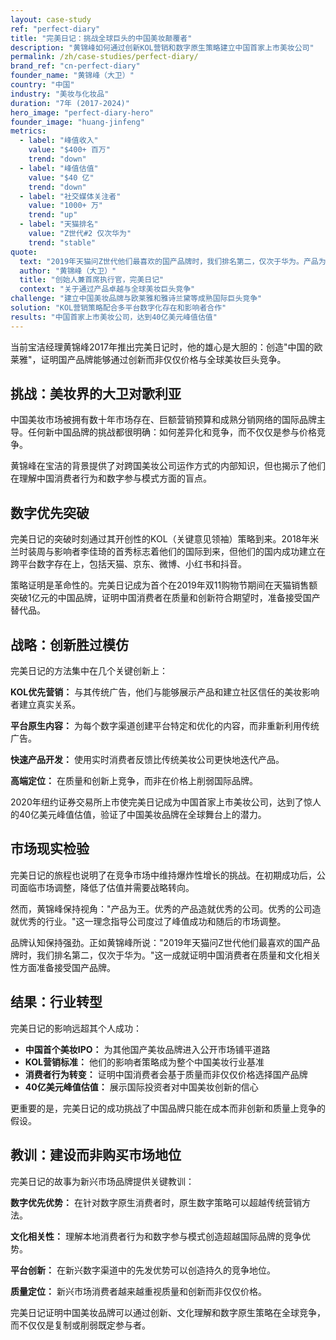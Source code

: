 ```yaml
---
layout: case-study
ref: "perfect-diary"
title: "完美日记：挑战全球巨头的中国美妆颠覆者"
description: "黄锦峰如何通过创新KOL营销和数字原生策略建立中国首家上市美妆公司"
permalink: /zh/case-studies/perfect-diary/
brand_ref: "cn-perfect-diary"
founder_name: "黄锦峰（大卫）"
country: "中国"
industry: "美妆与化妆品"
duration: "7年 (2017-2024)"
hero_image: "perfect-diary-hero"
founder_image: "huang-jinfeng"
metrics:
  - label: "峰值收入"
    value: "$400+ 百万"
    trend: "down"
  - label: "峰值估值"
    value: "$40 亿"
    trend: "down"
  - label: "社交媒体关注者"
    value: "1000+ 万"
    trend: "up"
  - label: "天猫排名"
    value: "Z世代#2 仅次华为"
    trend: "stable"
quote:
  text: "2019年天猫问Z世代他们最喜欢的国产品牌时，我们排名第二，仅次于华为。产品为王。优秀的产品造就优秀的公司。优秀的公司造就优秀的行业。"
  author: "黄锦峰（大卫）"
  title: "创始人兼首席执行官，完美日记"
  context: "关于通过产品卓越与全球美妆巨头竞争"
challenge: "建立中国美妆品牌与欧莱雅和雅诗兰黛等成熟国际巨头竞争"
solution: "KOL营销策略配合多平台数字化存在和影响者合作"
results: "中国首家上市美妆公司，达到40亿美元峰值估值"
---
```


当前宝洁经理黄锦峰2017年推出完美日记时，他的雄心是大胆的：创造"中国的欧莱雅"，证明国产品牌能够通过创新而非仅仅价格与全球美妆巨头竞争。

## 挑战：美妆界的大卫对歌利亚

中国美妆市场被拥有数十年市场存在、巨额营销预算和成熟分销网络的国际品牌主导。任何新中国品牌的挑战都很明确：如何差异化和竞争，而不仅仅是参与价格竞争。

黄锦峰在宝洁的背景提供了对跨国美妆公司运作方式的内部知识，但也揭示了他们在理解中国消费者行为和数字参与模式方面的盲点。

## 数字优先突破

完美日记的突破时刻通过其开创性的KOL（关键意见领袖）策略到来。2018年米兰时装周与影响者李佳琦的首秀标志着他们的国际到来，但他们的国内成功建立在跨平台数字存在上，包括天猫、京东、微博、小红书和抖音。

策略证明是革命性的。完美日记成为首个在2019年双11购物节期间在天猫销售额突破1亿元的中国品牌，证明中国消费者在质量和创新符合期望时，准备接受国产替代品。

## 战略：创新胜过模仿

完美日记的方法集中在几个关键创新上：

**KOL优先营销：** 与其传统广告，他们与能够展示产品和建立社区信任的美妆影响者建立真实关系。

**平台原生内容：** 为每个数字渠道创建平台特定和优化的内容，而非重新利用传统广告。

**快速产品开发：** 使用实时消费者反馈比传统美妆公司更快地迭代产品。

**高端定位：** 在质量和创新上竞争，而非在价格上削弱国际品牌。

2020年纽约证券交易所上市使完美日记成为中国首家上市美妆公司，达到了惊人的40亿美元峰值估值，验证了中国美妆品牌在全球舞台上的潜力。

## 市场现实检验

完美日记的旅程也说明了在竞争市场中维持爆炸性增长的挑战。在初期成功后，公司面临市场调整，降低了估值并需要战略转向。

然而，黄锦峰保持视角："产品为王。优秀的产品造就优秀的公司。优秀的公司造就优秀的行业。"这一理念指导公司度过了峰值成功和随后的市场调整。

品牌认知保持强劲。正如黄锦峰所说："2019年天猫问Z世代他们最喜欢的国产品牌时，我们排名第二，仅次于华为。"这一成就证明中国消费者在质量和文化相关性方面准备接受国产品牌。

## 结果：行业转型

完美日记的影响远超其个人成功：

- **中国首个美妆IPO：** 为其他国产美妆品牌进入公开市场铺平道路
- **KOL营销标准：** 他们的影响者策略成为整个中国美妆行业基准
- **消费者行为转变：** 证明中国消费者会基于质量而非仅仅价格选择国产品牌
- **40亿美元峰值估值：** 展示国际投资者对中国美妆创新的信心

更重要的是，完美日记的成功挑战了中国品牌只能在成本而非创新和质量上竞争的假设。

## 教训：建设而非购买市场地位

完美日记的故事为新兴市场品牌提供关键教训：

**数字优先优势：** 在针对数字原生消费者时，原生数字策略可以超越传统营销方法。

**文化相关性：** 理解本地消费者行为和数字参与模式创造超越国际品牌的竞争优势。

**平台创新：** 在新兴数字渠道中的先发优势可以创造持久的竞争地位。

**质量定位：** 新兴市场消费者越来越重视质量和创新而非仅仅价格。

完美日记证明中国美妆品牌可以通过创新、文化理解和数字原生策略在全球竞争，而不仅仅是复制或削弱既定参与者。

